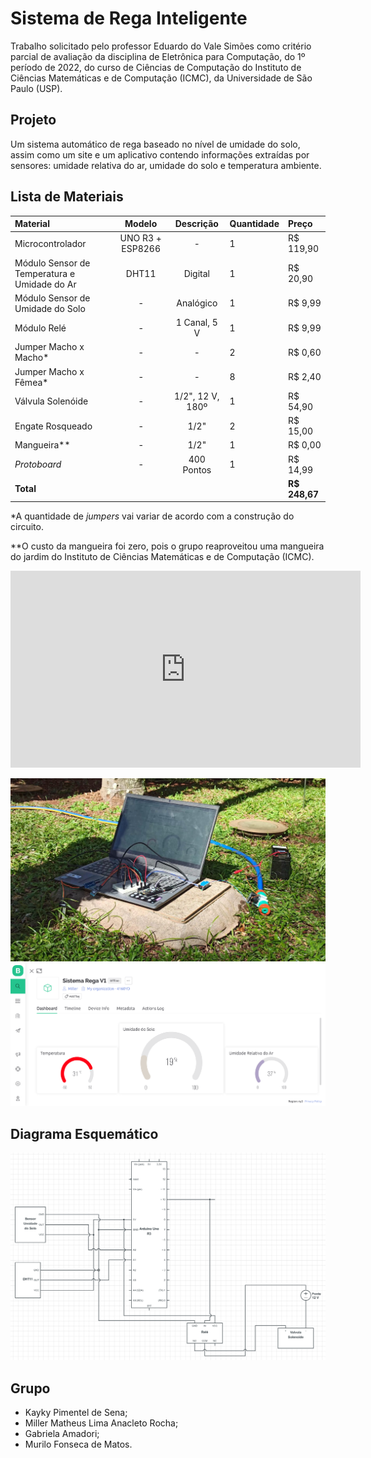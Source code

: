 # **Sistema de Rega Inteligente**

Trabalho solicitado pelo professor Eduardo do Vale Simões como critério parcial de avaliação da disciplina de Eletrônica para Computação, do 1º período de 2022, do curso de Ciências de Computação do Instituto de Ciências Matemáticas e de Computação (ICMC), da Universidade de São Paulo (USP).

## **Projeto**

Um sistema automático de rega baseado no nível de umidade do solo, assim como um site e um aplicativo contendo informações extraídas por sensores: umidade relativa do ar, umidade do solo e temperatura ambiente.

## **Lista de Materiais**
|Material|Modelo|Descrição|Quantidade|Preço|
|:-------------|:-------------:|:-----:|:-----|:-----|
|Microcontrolador|UNO R3 + ESP8266|-|1|R$ 119,90|
|Módulo Sensor de Temperatura e Umidade do Ar|DHT11|Digital|1|R$ 20,90|
|Módulo Sensor de Umidade do Solo|-|Analógico|1|R$ 9,99|
|Módulo Relé|-|1 Canal, 5 V|1|R$ 9,99|
|Jumper Macho x Macho*|-|-|2|R$ 0,60|
|Jumper Macho x Fêmea*|-|-|8|R$ 2,40|
|Válvula Solenóide|-|1/2", 12 V, 180º|1|R$ 54,90|
|Engate Rosqueado|-|1/2"|2|R$ 15,00|
|Mangueira**|-|1/2"|1|R$ 0,00|
|*Protoboard*|-|400 Pontos|1|R$ 14,99|
|**Total**||||**R$ 248,67**|

*A quantidade de *jumpers* vai variar de acordo com a construção do circuito.

**O custo da mangueira foi zero, pois o grupo reaproveitou uma mangueira do jardim do Instituto de Ciências Matemáticas e de Computação (ICMC).
<p align = "center">
  <iframe width="560" height="315" src="https://www.youtube.com/embed/MQpC46KNnUE" title="YouTube video player" frameborder="0" allow="accelerometer; autoplay;    clipboard-write; encrypted-media; gyroscope; picture-in-picture" allowfullscreen></iframe>
</p>
  
![](Imagens/1.jpeg)
![](Imagens/Blynk.png)

## **Diagrama Esquemático**

![](Imagens/Conex%C3%B5es.png)

## **Grupo**
* Kayky Pimentel de Sena;
* Miller Matheus Lima Anacleto Rocha;
* Gabriela Amadori;
* Murilo Fonseca de Matos.
